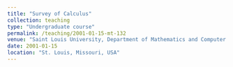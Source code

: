 ```yaml
---
title: "Survey of Calculus"
collection: teaching
type: "Undergraduate course"
permalink: /teaching/2001-01-15-mt-132
venue: "Saint Louis University, Department of Mathematics and Computer Science"
date: 2001-01-15
location: "St. Louis, Missouri, USA"
---
```


